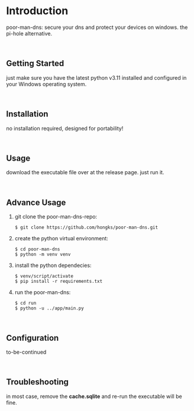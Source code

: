 # Introduction

poor-man-dns: secure your dns and protect your devices on windows. the pi-hole alternative.

&nbsp;

## Getting Started

just make sure you have the latest python v3.11 installed and configured in your Windows operating system.

&nbsp;

## Installation

no installation required, designed for portability!

&nbsp;

## Usage

download the executable file over at the release page.
just run it.

&nbsp;

## Advance Usage


1. git clone the poor-man-dns-repo:

   ```
   $ git clone https://github.com/hongks/poor-man-dns.git
   ```

2. create the python virtual environment:

   ```
   $ cd poor-man-dns
   $ python -m venv venv
   ```

3. install the python dependecies:

   ```
   $ venv/script/activate
   $ pip install -r requirements.txt
   ```

4. run the poor-man-dns:

   ```
   $ cd run
   $ python -u ../app/main.py
   ```

&nbsp;

## Configuration

to-be-continued

&nbsp;

## Troubleshooting

in most case, remove the **cache.sqlite** and re-run the executable will be fine.

&nbsp;
